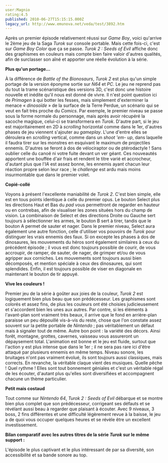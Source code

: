 ```yaml
---
user:Magnio
rating:4.5
published: 2010-06-27T15:15:15.000Z
legacy_url: http://www.emunova.net/veda/test/3892.htm
---
```

Après un premier épisode relativement réussi sur _Game Boy_, voici qu'arrive le 2ème jeu de la Saga _Turok_ sur console portable. Mais cette fois-ci, c'est sur _Game Boy Color_ que ça se passe. _Turok 2 : Seeds of Evil_ affiche donc des graphismes en couleurs mais compte bien faire valoir d'autres qualités, afin de surclasser son aîné et apporter une réelle évolution à la série.  

   

**Plus qu'un portage...**  

   

À la différence de _Battle of the Bionosaurs_, _Turok 2_ est plus qu'un simple portage de la version éponyme sortie sur _N64_ et _PC_. Le jeu ne reprend pas du tout la trame scénaristique des versions 3D, c'est donc une histoire nouvelle et inédite qu'il nous est donné de vivre. Il n'est point question ici de _Primagen_ à qui botter les fesses, mais simplement d'exterminer la menace « _dinosoïde_ » de la surface de la Terre Perdue, un scénario qui se veut en fait très proche du _Comics_. Par exemple, le premier niveau se passe sous la forme normale du personnage, mais après avoir récupéré la sacoche magique, celui-ci se transformera en _Turok_. D'autre part, si le jeu est majoritairement en 2D à _scrolling_ horizontal comme dans le 1er, d'autres phases de jeu viennent s'ajouter au _gameplay_. L'une d'entre elles se déroulera en _scrolling_ vertical, comme dans un _shoot 'em- up_, dans laquelle il faudra tirer sur les monstres en esquivant le maximum de projectiles ennemis. D'autres se feront à dos de vélociraptor ou de ptérodactyle ! Sans oublier celle du canoë ni votre fuite devant un ver géant. Ces nouveautés apportent une bouffée d'air frais et rendent le titre varié et accrocheur, d'autant plus que l'_IA_ est assez bonne, les ennemis ayant chacun leur réaction propre selon leur race ; le _challenge_ est ardu mais moins insurmontable que dans le premier volet.  

   

**Copié-collé**  

   

Voyons à présent l'excellente maniabilité de _Turok 2_. C'est bien simple, elle est en tous points identique à celle du premier opus. Le bouton Select plus les directions Haut et Bas du _pad_ vous permettront de regarder en hauteur ou en contrebas, afin de visualiser les zones situées hors du champ de vision. La combinaison de Select et des directions Droite ou Gauche sert toujours à sélectionner les armes, le bouton B sert à tirer, tandis que le bouton A permet de sauter et nager. Dans le premier niveau, Select aura également une autre fonction, celle d'utiliser vos pouvoirs de _Turok_ pour distinguer les vrais ennemis des faux. Si on excepte les phases à dos de dinosaures, les mouvements du héros sont également similaires à ceux du précédent épisode ; il vous est donc toujours possible de courir, de vous accroupir, de ramper, de sauter, de nager, de grimper et/ou de vous agripper aux corniches. Les mouvements sont toujours aussi bien décomposés, et mention spéciale à ceux des dinosaures, qui sont splendides. Enfin, il est toujours possible de viser en diagonale en maintenant le bouton de tir appuyé.  

   

**Vive les couleurs !**  

   

Premier jeu de la série à goûter aux joies de la couleur, _Turok 2_ est logiquement bien plus beau que son prédécesseur. Les graphismes sont colorés et assez fins, de plus les couleurs ont été choisies judicieusement et s'accordent bien les unes aux autres. Par contre, si les éléments à l'avant-plan sont vraiment très beaux, il arrive que le fond en arrière-plan paraisse un peu dépouillé vis-à-vis du reste, chose que l'on constate assez souvent sur la petite portable de _Nintendo_ ; pas véritablement un défaut mais à signaler tout de même. Autre bon point : la variété des décors. Ainsi forêt, montagne, grottes, cavernes, vaisseau vous assureront un dépaysement total. L'animation est bonne et le jeu est fluide, surtout que l'action y est plus intense que dans le 1er ; il ne sera pas rare ici d'être attaqué par plusieurs ennemis en même temps. Niveau sonore, les bruitages n'ont pas vraiment évolué, ils sont toujours aussi classiques, mais corrects. En revanche, la véritable claque vient des musiques. Quelle pêche ! Quel rythme ! Elles sont tout bonnement géniales et c'est un véritable régal de les écouter, d'autant plus qu'elles sont diversifiées et accompagnent chacune un thème particulier.  

   

**Petit mais costaud**  

   

Tout comme sur _Nintendo 64_, _Turok 2 : Seeds of Evil_ débarque et se montre bien plus complet que son prédécesseur, corrigeant ses défauts et se révélant aussi beau à regarder que plaisant à écouter. Avec 9 niveaux, 3 boss, 2 fins différentes et une difficulté légèrement revue à la baisse, le jeu a de quoi vous occuper quelques heures et se révèle être un excellent investissement.  

   

**Bilan comparatif avec les autres titres de la série _Turok_ sur le même support :**  

L'épisode le plus captivant et le plus intéressant de par sa diversité, son accessibilité et sa bande sonore au top.